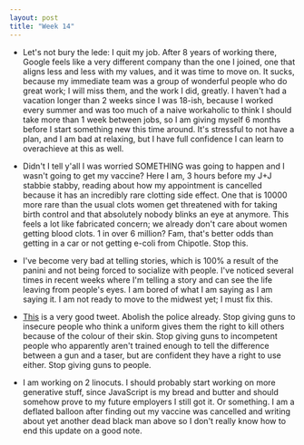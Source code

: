 ```yaml
---
layout: post
title: "Week 14"
---
```

- Let's not bury the lede: I quit my job. After 8 years of working there, Google feels like a very different 
company than the one I joined, one that aligns less and less with my values, and it was time to move on.
It sucks, because my immediate team was a group of wonderful people who do great work; I will miss them,
and the work I did, greatly. I haven't had a vacation longer than 2 weeks since I was 18-ish, because I worked every summer and was too much of a naive workaholic to think I should take more than 1 week between jobs, so I am giving myself 6 months before I start something new this time around. It's stressful to not have a plan, and I am bad at relaxing, but I have full confidence I can learn to overachieve at this as well.

- Didn't I tell y'all I was worried SOMETHING was going to happen and I wasn't going to get my vaccine? Here I am, 3 hours before my J+J stabbie stabby, reading about how my appointment is cancelled because it has an incredibly rare clotting side effect. One that is 10000 more rare than the usual clots women get threatened with for taking birth control and that absolutely nobody blinks an eye at anymore. This feels a lot like fabricated concern; we already don't care about women getting blood clots. 1 in over 6 million? Fam, that's better odds than getting in a car or not getting e-coli from Chipotle. Stop this.

- I've become very bad at telling stories, which is 100% a result of the panini and not being forced to socialize with people. I've noticed several times in recent weeks where I'm telling a story and can see the life leaving from people's eyes. I am bored of what I am saying as I am saying it. I am not ready to move to the midwest yet; I must fix this.

- [This](https://twitter.com/Danez_Smif/status/1381449712428060672?s=20) is a very good tweet. Abolish the police already. Stop giving guns to insecure people who think a uniform gives them the right to kill others because of the colour of their skin. Stop giving guns to incompetent people who apparently aren't trained enough to tell the difference between a gun and a taser, but are confident they have a right to use either. Stop giving guns to people.

- I am working on 2 linocuts. I should probably start working on more generative stuff, since JavaScript is my bread and butter and should somehow prove to my future employers I still got it. Or something. I am a deflated balloon after finding out my vaccine was cancelled and writing about yet another dead black man above so I don't really know how to end this update on a good note.   

